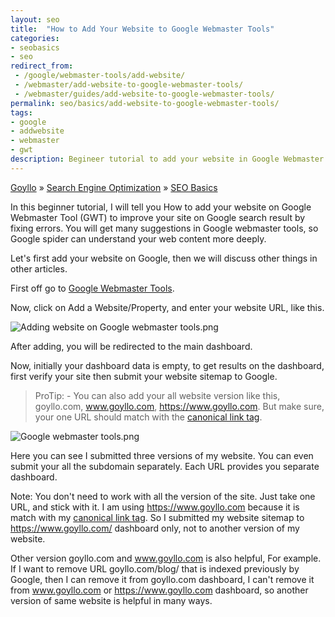 ```yaml
---
layout: seo
title:  "How to Add Your Website to Google Webmaster Tools"
categories:
- seobasics
- seo
redirect_from:
 - /google/webmaster-tools/add-website/
 - /webmaster/add-website-to-google-webmaster-tools/
 - /webmaster/guides/add-website-to-google-webmaster-tools/
permalink: seo/basics/add-website-to-google-webmaster-tools/
tags: 
- google
- addwebsite
- webmaster
- gwt
description: Begineer tutorial to add your website in Google Webmaster Tools.
---
```


<div class="breadcrumb">
<span itemscope='itemscope' itemtype='http://data-vocabulary.org/Breadcrumb'><a href="/" itemprop="url"><span title="Goyllo" itemprop='title'>Goyllo</span></a></span>
<span itemscope='itemscope' itemtype='http://data-vocabulary.org/Breadcrumb'>&#187; <a href="/seo/" itemprop="url"><span title="Search Engine Optimization" itemprop='title'>Search Engine Optimization</span></a></span>
<span itemscope='itemscope' itemtype='http://data-vocabulary.org/Breadcrumb'>&#187; <a href="/seo/basics/" itemprop="url"><span title="SEO Basics" itemprop='title'>SEO Basics</span></a></span>
</div>

In this beginner tutorial, I will tell you How to add your website on Google Webmaster Tool (GWT) to improve your site on Google search result by fixing errors. You will get many suggestions in Google webmaster tools, so Google spider can understand your web content more deeply.

Let's first add your website on Google, then we will discuss other things in other articles.

First off go to <a href="https://www.google.com/webmasters/tools/" rel="nofollow" target="_blank">Google Webmaster Tools</a>.

Now, click on Add a Website/Property, and enter your website URL, like this.

<img class="img-responsive" alt="Adding website on Google webmaster tools.png" src="{{ site.imgurl }}/adding-website-on-google-webmaster-tools.png" title="Adding website on Google webmaster tools" /><br />


After adding, you will be redirected to the main dashboard.

Now, initially your dashboard data is empty, to get results on the dashboard, first verify your site then submit your website sitemap to Google.


> ProTip: - You can also add your all website version like this, goyllo.com, www.goyllo.com, https://www.goyllo.com.  But make sure, your one URL should match with the [canonical link tag](/seo/technical/canonical-link-tag/ "canonical link tag").

<img class="img-responsive" alt="Google webmaster tools.png" src="{{ site.imgurl }}/google-webmaster-tools-homepage.png" title="Google webmaster tools" /><br />

Here you can see I submitted three versions of my website. You can even submit your all the subdomain separately. Each URL provides you separate dashboard.

Note: You don't need to work with all the version of the site. Just take one URL, and stick with it. I am using https://www.goyllo.com because it is match with my [canonical link tag](/seo/technical/canonical-link-tag/ "canonical link tag"). So I submitted my website sitemap to https://www.goyllo.com/ dashboard only, not to another version of my website.

Other version goyllo.com and www.goyllo.com is also helpful, For example. If I want to remove URL goyllo.com/blog/ that is indexed previously by Google, then I can remove it from goyllo.com dashboard, I can't remove it from www.goyllo.com or https://www.goyllo.com dashboard, so another version of same website is helpful in many ways.
